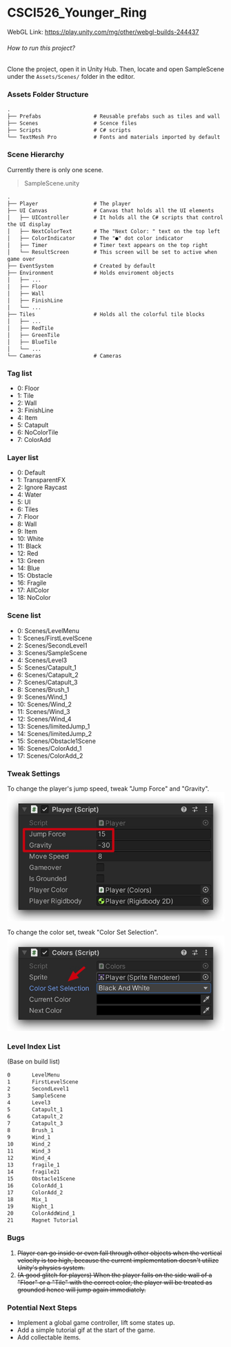 # CSCI526_Younger_Ring
WebGL Link: https://play.unity.com/mg/other/webgl-builds-244437

###### How to run this project?

Clone the project, open it in Unity Hub. Then, locate and open SampleScene under the `Assets/Scenes/` folder in the editor.

### Assets Folder Structure
    .
    ├── Prefabs                 # Reusable prefabs such as tiles and wall
    ├── Scenes                  # Scence files
    ├── Scripts                 # C# scripts
    └── TextMesh Pro            # Fonts and materials imported by default

### Scene Hierarchy
Currently there is only one scene.
> SampleScene.unity

    .
    ├── Player                  # The player
    ├── UI Canvas               # Canvas that holds all the UI elements
    │   ├── UIController        # It holds all the C# scripts that control the UI display
    │   ├── NextColorText       # The "Next Color: " text on the top left
    │   ├── ColorIndicator      # The "●" dot color indicator
    │   ├── Timer               # Timer text appears on the top right
    │   └── ResultScreen        # This screen will be set to active when game over
    ├── EventSystem             # Created by default
    ├── Environment             # Holds enviroment objects
    │   ├── ...
    │   ├── Floor
    │   ├── Wall
    │   ├── FinishLine
    │   └── ...
    ├── Tiles                   # Holds all the colorful tile blocks
    │   ├── ...
    │   ├── RedTile
    │   ├── GreenTile
    │   ├── BlueTile
    │   └── ...
    └── Cameras                 # Cameras

### Tag list
- 0: Floor
- 1: Tile
- 2: Wall
- 3: FinishLine
- 4: Item
- 5: Catapult
- 6: NoColorTile
- 7: ColorAdd

### Layer list
- 0: Default
- 1: TransparentFX
- 2: Ignore Raycast
- 4: Water
- 5: UI
- 6: Tiles
- 7: Floor
- 8: Wall
- 9: Item
- 10: White
- 11: Black
- 12: Red
- 13: Green
- 14: Blue
- 15: Obstacle
- 16: Fragile
- 17: AllColor
- 18: NoColor

### Scene list
- 0: Scenes/LevelMenu
- 1: Scenes/FirstLevelScene
- 2: Scenes/SecondLevel1
- 3: Scenes/SampleScene
- 4: Scenes/Level3
- 5: Scenes/Catapult_1
- 6: Scenes/Catapult_2
- 7: Scenes/Catapult_3
- 8: Scenes/Brush_1
- 9: Scenes/Wind_1
- 10: Scenes/Wind_2
- 11: Scenes/Wind_3
- 12: Scenes/Wind_4
- 13: Scenes/limitedJump_1
- 14: Scenes/limitedJump_2
- 15: Scenes/Obstacle1Scene
- 16: Scenes/ColorAdd_1
- 17: Scenes/ColorAdd_2

### Tweak Settings
To change the player's jump speed, tweak "Jump Force" and "Gravity".
![](https://github.com/MikeShuyang/misc/raw/main/player%20settings.jpg)

To change the color set, tweak "Color Set Selection".
![](https://github.com/MikeShuyang/misc/raw/main/color%20set%20setting.jpg)

### Level Index List
(Base on build list)
```
0       LevelMenu
1       FirstLevelScene
2       SecondLevel1
3       SampleScene
4       Level3
5       Catapult_1
6       Catapult_2
7       Catapult_3
8       Brush_1
9       Wind_1
10      Wind_2
11      Wind_3
12      Wind_4
13      fragile_1
14      fragile21
15      Obstacle1Scene
16      ColorAdd_1
17      ColorAdd_2
18      Mix_1
19      Night_1
20      ColorAddWind_1
21      Magnet Tutorial
```


### Bugs
1. ~~Player can go inside or even fall through other objects when the vertical velocity is too high, because the current implementation doesn't utilize Unity's physics system.~~
2. ~~(A good glitch for players) When the player falls on the side wall of a "Floor" or a "Tile" with the correct color, the player will be treated as grounded hence will jump again immediately.~~

### Potential Next Steps
* Implement a global game controller, lift some states up.
* Add a simple tutorial gif at the start of the game.
* Add collectable items.
